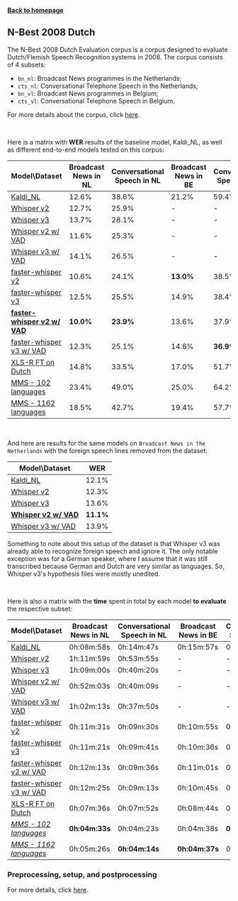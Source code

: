 [**Back to homepage**](../../index.md)

<h2>N-Best 2008 Dutch</h2>

The N-Best 2008 Dutch Evaluation corpus is a corpus designed to evaluate Dutch/Flemish Speech Recognition systems in 2008. The corpus consists of 4 subsets:
- `bn_nl`: Broadcast News programmes in the Netherlands;
- `cts_nl`: Conversational Telephone Speech in the Netherlands;
- `bn_vl`: Broadcast News programmes in Belgium;
- `cts_vl`: Conversational Telephone Speech in Belgium.

For more details about the corpus, click [here](https://citeseerx.ist.psu.edu/document?repid=rep1&type=pdf&doi=32b10cb0f4cb99ba934f5be5066638a5ad9b19f2).

<br>

Here is a matrix with **WER** results of the baseline model, Kaldi_NL, as well as different end-to-end models tested on this corpus:

|Model\Dataset|Broadcast News in NL|Conversational Speech in NL|Broadcast News in BE|Conversational Speech in BE|
|---|---|---|---|---|
|[Kaldi_NL](https://github.com/opensource-spraakherkenning-nl/Kaldi_NL)|12.6%|38.6%|21.2%|59.4%|
|[Whisper v2](https://github.com/linto-ai/whisper-timestamped)|12.7%|25.9%|-|-|
|[Whisper v3](https://github.com/linto-ai/whisper-timestamped)|13.7%|28.1%|-|-|
|[Whisper v2 w/ VAD](https://github.com/linto-ai/whisper-timestamped)|11.6%|25.3%|-|-|
|[Whisper v3 w/ VAD](https://github.com/linto-ai/whisper-timestamped)|14.1%|26.5%|-|-|
|[faster-whisper v2](https://github.com/SYSTRAN/faster-whisper/)|10.6%|24.1%|**13.0%**|38.5%|
|[faster-whisper v3](https://github.com/SYSTRAN/faster-whisper/)|12.5%|25.5%|14.9%|38.4%|
|[**faster-whisper v2 w/ VAD**](https://github.com/SYSTRAN/faster-whisper/)|**10.0%**|**23.9%**|13.6%|37.9%|
|[faster-whisper v3 w/ VAD](https://github.com/SYSTRAN/faster-whisper/)|12.3%|25.1%|14.6%|**36.9%**|
|[XLS-R FT on Dutch](https://huggingface.co/jonatasgrosman/wav2vec2-xls-r-1b-dutch)|14.8%|33.5%|17.0%|51.7%|
|[MMS - 102 languages](https://huggingface.co/facebook/mms-1b-fl102)|23.4%|49.0%|25.0%|64.2%|
|[MMS - 1162 languages](https://huggingface.co/facebook/mms-1b-all)|18.5%|42.7%|19.4%|57.7%|

<br>

And here are results for the same models on `Broadcast News in the Netherlands` with the foreign speech lines removed from the dataset:

|Model\Dataset|WER|
|---|---|
|[Kaldi_NL](https://github.com/opensource-spraakherkenning-nl/Kaldi_NL)|12.1%|
|[Whisper v2](https://github.com/linto-ai/whisper-timestamped)|12.3%|
|[Whisper v3](https://github.com/linto-ai/whisper-timestamped)|13.6%|
|[**Whisper v2 w/ VAD**](https://github.com/linto-ai/whisper-timestamped)|**11.1%**|
|[Whisper v3 w/ VAD](https://github.com/linto-ai/whisper-timestamped)|13.9%|

Something to note about this setup of the dataset is that Whisper v3 was already able to recognize foreign speech and ignore it. The only notable exception was for a German speaker, where I assume that it was still transcribed because German and Dutch are very similar as languages. So, Whisper v3's hypothesis files were mostly unedited.

<br>

Here is also a matrix with the **time** spent in total by each model **to evaluate** the respective subset:

|Model\Dataset|Broadcast News in NL|Conversational Speech in NL|Broadcast News in BE|Conversational Speech in BE|
|---|---|---|---|---|
|[Kaldi_NL](https://github.com/opensource-spraakherkenning-nl/Kaldi_NL)|0h:08m:58s|0h:14m:47s|0h:15m:57s|0h:20m:07s|
|[Whisper v2](https://github.com/linto-ai/whisper-timestamped)|1h:11m:59s|0h:53m:55s|-|-|
|[Whisper v3](https://github.com/linto-ai/whisper-timestamped)|1h:09m:00s|0h:40m:20s|-|-|
|[Whisper v2 w/ VAD](https://github.com/linto-ai/whisper-timestamped)|0h:52m:03s|0h:40m:09s|-|-|
|[Whisper v3 w/ VAD](https://github.com/linto-ai/whisper-timestamped)|1h:02m:13s|0h:37m:50s|-|-|
|[faster-whisper v2](https://github.com/SYSTRAN/faster-whisper/)|0h:11m:31s|0h:09m:30s|0h:10m:55s|0h:09m:39s|
|[faster-whisper v3](https://github.com/SYSTRAN/faster-whisper/)|0h:11m:21s|0h:09m:41s|0h:10m:36s|0h:09m:54s|
|[faster-whisper v2 w/ VAD](https://github.com/SYSTRAN/faster-whisper/)|0h:12m:13s|0h:09m:36s|0h:11m:01s|0h:09m:46s|
|[faster-whisper v3 w/ VAD](https://github.com/SYSTRAN/faster-whisper/)|0h:12m:25s|0h:09m:13s|0h:10m:45s|0h:09m:04s|
|[XLS-R FT on Dutch](https://huggingface.co/jonatasgrosman/wav2vec2-xls-r-1b-dutch)|0h:07m:36s|0h:07m:52s|0h:08m:44s|0h:08m:21s|
|[*MMS - 102 languages*](https://huggingface.co/facebook/mms-1b-fl102)|**0h:04m:33s**|0h:04m:23s|0h:04m:38s|**0h:03m:54s**|
|[*MMS - 1162 languages*](https://huggingface.co/facebook/mms-1b-all)|0h:05m:26s|**0h:04m:14s**|**0h:04m:37s**|0h:03m:55s|

### Preprocessing, setup, and postprocessing
For more details, click [here](./nbest_setup.md).
